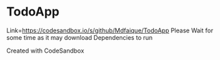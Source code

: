 # TodoApp
Link=https://codesandbox.io/s/github/Mdfaique/TodoApp
Please Wait for some time as it may download Dependencies to run

Created with CodeSandbox
